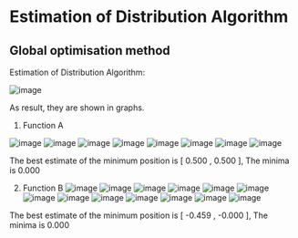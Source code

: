 # Estimation of Distribution Algorithm
## Global optimisation method

Estimation of Distribution Algorithm:

![image](https://user-images.githubusercontent.com/26786836/163695496-dcd607ec-be47-4bf0-b133-b056d4b7b689.png)

As result, they are shown in graphs.

1. Function A

![image](https://user-images.githubusercontent.com/26786836/163695574-c96d4f70-c264-40f9-adfa-5af610a883ec.png)
![image](https://user-images.githubusercontent.com/26786836/163695576-4f893438-82f9-4a87-b598-410f76f764b0.png)
![image](https://user-images.githubusercontent.com/26786836/163695579-42239c14-0b36-49b9-8dbb-fbfca8b9ef88.png)
![image](https://user-images.githubusercontent.com/26786836/163695581-6e006080-2be3-4068-adf2-58822f78b725.png)
![image](https://user-images.githubusercontent.com/26786836/163695583-80efbca4-4fb2-4121-8f1f-12e41e5fa4c7.png)
![image](https://user-images.githubusercontent.com/26786836/163695585-beb8e61f-15c1-4324-8688-ea2815e1d148.png)
![image](https://user-images.githubusercontent.com/26786836/163695589-855a172f-f66b-4072-a429-bcbf378627aa.png)
![image](https://user-images.githubusercontent.com/26786836/163695590-0e81c0a0-cdb2-47b2-a195-2b3081155072.png)

The best estimate of the minimum position is [ 0.500 , 0.500 ], The minima is  0.000

2. Function B
![image](https://user-images.githubusercontent.com/26786836/163695600-1927c4db-4f5e-4f94-84a1-91466c56415c.png)
![image](https://user-images.githubusercontent.com/26786836/163695603-4cac5a08-10ef-4517-ac2d-c06d325f5df7.png)
![image](https://user-images.githubusercontent.com/26786836/163695605-d25a7dff-3612-41fc-a766-052f53228533.png)
![image](https://user-images.githubusercontent.com/26786836/163695607-8770af76-a790-422f-ab59-13ad15949e3e.png)
![image](https://user-images.githubusercontent.com/26786836/163695611-5042660f-1d9e-4eb1-b6e0-39b2932347a1.png)
![image](https://user-images.githubusercontent.com/26786836/163695612-8e169c4f-09eb-448f-a759-07b69cac8b0e.png)
![image](https://user-images.githubusercontent.com/26786836/163695614-6c4cba80-bc60-4d7b-8dc7-21f9440df1d7.png)
![image](https://user-images.githubusercontent.com/26786836/163695617-ac922728-f2f9-49e3-ab13-1f9171c3343b.png)
![image](https://user-images.githubusercontent.com/26786836/163695619-3425131e-62e5-4edf-b204-721e1ea7f73e.png)
![image](https://user-images.githubusercontent.com/26786836/163695622-d6e27586-9361-4c15-a388-d9254298ba6c.png)
![image](https://user-images.githubusercontent.com/26786836/163695625-ef012b38-7344-494d-8168-4fbd227fe521.png)
![image](https://user-images.githubusercontent.com/26786836/163695627-d344530d-55d1-4db7-90db-b79a9c348b9e.png)
![image](https://user-images.githubusercontent.com/26786836/163695629-747b9f8d-44e0-4d9d-96dd-34b69f8452d3.png)

The best estimate of the minimum position is [ -0.459 , -0.000 ], The minima is  0.000


